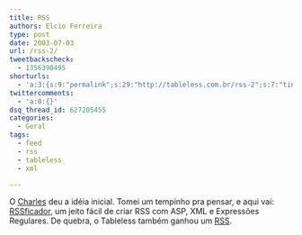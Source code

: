 ```yaml
---
title: RSS
authors: Elcio Ferreira
type: post
date: 2003-07-03
url: /rss-2/
tweetbackscheck:
  - 1356390495
shorturls:
  - 'a:3:{s:9:"permalink";s:29:"http://tableless.com.br/rss-2";s:7:"tinyurl";s:26:"http://tinyurl.com/3peyqw8";s:4:"isgd";s:19:"http://is.gd/QO4nXm";}'
twittercomments:
  - 'a:0:{}'
dsq_thread_id: 627205455
categories:
  - Geral
tags:
  - feed
  - rss
  - tableless
  - xml

---
```

O [Charles][1] deu a idéia inicial. Tomei um tempinho pra pensar, e aqui vai: [RSSficador][2], um jeito fácil de criar RSS com ASP, XML e Expressões Regulares. De quebra, o Tableless também ganhou um [RSS][3].

 [1]: http://pilger.inf.br "pilger.inf.br: Blogs, RSS e um tal de Charles..."
 [2]: http://elcio.locaweb.com.br/rss "Crie RSS com ASP, fácil e rápido"
 [3]: http://tableless.com.br/makerss.asp?feed=tableless